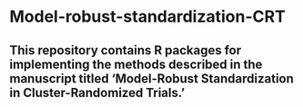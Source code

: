 # Model-robust-standardization-CRT
## This repository contains R packages for implementing the methods described in the manuscript titled ‘Model-Robust Standardization in Cluster-Randomized Trials.’ 

